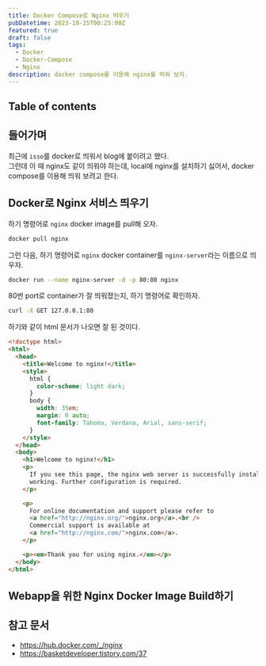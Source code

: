```yaml
---
title: Docker Compose로 Nginx 띄우기
pubDatetime: 2023-10-15T00:25:00Z
featured: true
draft: false
tags:
  - Docker
  - Docker-Compose
  - Nginx
description: docker compose를 이용해 nginx를 띄워 보자.
---
```


## Table of contents

## 들어가며

최근에 `isso`를 docker로 띄워서 blog에 붙이려고 했다.  
그런데 이 때 nginx도 같이 띄워야 하는데, local에 nginx를 설치하기 싫어서, docker compose를 이용해 띄워 보려고 한다.

## Docker로 Nginx 서비스 띄우기

하기 명령어로 `nginx` docker image를 pull해 오자.

```zsh
docker pull nginx
```

그런 다음, 하기 명령어로 `nginx` docker container를 `nginx-server`라는 이름으로 띄우자.

```zsh
docker run --name nginx-server -d -p 80:80 nginx
```

80번 port로 container가 잘 띄워졌는지, 하기 명령어로 확인하자.

```zsh
curl -X GET 127.0.0.1:80
```

하기와 같이 html 문서가 나오면 잘 된 것이다.

```html
<!doctype html>
<html>
  <head>
    <title>Welcome to nginx!</title>
    <style>
      html {
        color-scheme: light dark;
      }
      body {
        width: 35em;
        margin: 0 auto;
        font-family: Tahoma, Verdana, Arial, sans-serif;
      }
    </style>
  </head>
  <body>
    <h1>Welcome to nginx!</h1>
    <p>
      If you see this page, the nginx web server is successfully installed and
      working. Further configuration is required.
    </p>

    <p>
      For online documentation and support please refer to
      <a href="http://nginx.org/">nginx.org</a>.<br />
      Commercial support is available at
      <a href="http://nginx.com/">nginx.com</a>.
    </p>

    <p><em>Thank you for using nginx.</em></p>
  </body>
</html>
```

## Webapp을 위한 Nginx Docker Image Build하기

## 참고 문서

- <https://hub.docker.com/_/nginx>
- <https://basketdeveloper.tistory.com/37>
